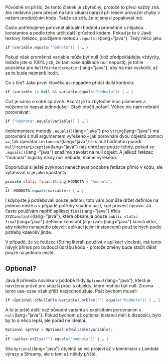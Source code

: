 Původně mi přišlo, že tento článek je zbytečný, protože to přeci každý zná. Ale nedávno jsem přesně na tuto situaci narazil při řešení provozní chyby v našem produkčním kódu. Takže se zdá, že to smysl zopakovat má.

Často potřebujeme porovnat aktuální hodnotu proměnné s nějakou konstantou a podle toho určit další průchod kódem. Pokud je to v Javě textový řetězec, použijeme metodu `.equals()`{lang="java"}. Tedy něco jako:

```java
if (variable.equals("hodnota")) { … } 
```

Pokud však proměnná variable může být null (což předpokládejte vždycky, ledaže jste si 100% jistí, že tam vaše aplikace null nepustí), je tohle pozvánka pro `NullPointerException`{lang="java"}, aby na nás vyskočil, až se to bude nejméně hodit.

Co s tím? Jako první člověka asi napadne přidat další kontrolu:

```java
if (variable != null && variable.equals("hodnota")) { … } 
```

Což je samo o sobě správně. Akorát je to zbytečně moc písmenek a můžeme to napsat jednodušeji. Stačí otočit pořadí. Vůbec nic nám nebrání porovnávat:

```java
if ("hodnota".equals(variable)) { … } 
```

Implementace metody `.equals()`{lang="java"} pro `String`{lang="java"} má porovnání s null argumentem vyřešeno – jak porovnání dvou objektů pomocí `==`, tak operátor `instanceof`{lang="java"} si s null hodnotou poradí. `NullPointerException`{lang="java"} nás ohrožuje pouze tehdy, pokud se `.equals()`{lang="java"} snažíme zavolat na null objekt. A jelikož řetězec "hodnota" logicky nikdy null nebude, máme vyřešeno.

Doporučuji si ještě zvyknout nenechávat podobné řetězce přímo v kódu, ale vytahovat si je jako konstanty:

```java
private static final String HODNOTA = "hodnota";
…
if (HODNOTA.equals(variable)) { … } 
```

I kdybyste ji potřebovali pouze jednou, toto vám pomůže držet definice na jednom místě a v případě potřeby snadno najít, kde provést úpravu. Já často používám napříč aplikací `final`{lang="java"} třídu `XYZConstants`{lang="java"}, která obsahuje pouze `public static final`{lang="java"} definice konstant (a `private`{lang="java"} konstruktor, aby nikoho nenapadlo plevelit aplikaci jejími instancemi) použitelných podle potřeby kdekoliv jinde.

V případě, že se řetězec (String literal) používá v aplikaci vícekrát, má tento návyk přínos pro budoucí údržbu kódu - protože změny bude stačit dělat pouze na jednom místě. 

## Optional?

Java 8 přinesla novinku v podobě třídy `Optional`{lang="java"}, která je navržena právě pro snazší práci s objekty, které mohou být null. Zrovna tento use-case však příliš nezjednodušuje. Psát bychom museli:

```java
if (Optional.ofNullable(variable).orElse("").equals("hodnota")) { … } 
```

A to je ještě delší než původní varianta s explicitním porovnáním s `null`{lang="java"}. Pokud bychom už optional instanci měli k dispozici, bylo by to o něco lepší, ale pořád ne ideální.

```java
Optional optVar = Optional.ofNullable(variable);
…
if (optVar.orElse("").equals("hodnota")) { … } 
```

Síla `Optional`{lang="java"} objektů se víc projeví až v kombinaci s Lambda výrazy a Streamy, ale o tom až někdy příště.
